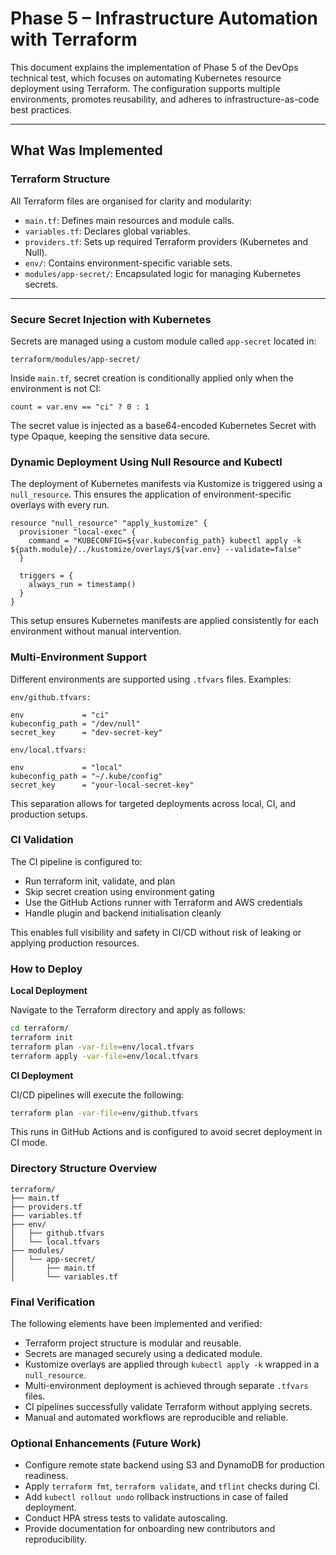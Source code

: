 # Phase 5 – Infrastructure Automation with Terraform

This document explains the implementation of Phase 5 of the DevOps technical test, which focuses on automating Kubernetes resource deployment using Terraform. The configuration supports multiple environments, promotes reusability, and adheres to infrastructure-as-code best practices.

---

## What Was Implemented

### Terraform Structure

All Terraform files are organised for clarity and modularity:

- `main.tf`: Defines main resources and module calls.
- `variables.tf`: Declares global variables.
- `providers.tf`: Sets up required Terraform providers (Kubernetes and Null).
- `env/`: Contains environment-specific variable sets.
- `modules/app-secret/`: Encapsulated logic for managing Kubernetes secrets.

---

### Secure Secret Injection with Kubernetes

Secrets are managed using a custom module called `app-secret` located in:

`terraform/modules/app-secret/`

Inside `main.tf`, secret creation is conditionally applied only when the environment is not CI:

```hcl
count = var.env == "ci" ? 0 : 1
```

The secret value is injected as a base64-encoded Kubernetes Secret with type Opaque, keeping the sensitive data secure.

### Dynamic Deployment Using Null Resource and Kubectl

The deployment of Kubernetes manifests via Kustomize is triggered using a `null_resource`. This ensures the application of environment-specific overlays with every run.

```hcl
resource "null_resource" "apply_kustomize" {
  provisioner "local-exec" {
    command = "KUBECONFIG=${var.kubeconfig_path} kubectl apply -k ${path.module}/../kustomize/overlays/${var.env} --validate=false"
  }

  triggers = {
    always_run = timestamp()
  }
}
```

This setup ensures Kubernetes manifests are applied consistently for each environment without manual intervention.

### Multi-Environment Support

Different environments are supported using `.tfvars` files. Examples:

`env/github.tfvars:`

```hcl
env             = "ci"
kubeconfig_path = "/dev/null"
secret_key      = "dev-secret-key"
```

`env/local.tfvars:`

```hcl
env             = "local"
kubeconfig_path = "~/.kube/config"
secret_key      = "your-local-secret-key"
```

This separation allows for targeted deployments across local, CI, and production setups.

### CI Validation

The CI pipeline is configured to:

- Run terraform init, validate, and plan
- Skip secret creation using environment gating
- Use the GitHub Actions runner with Terraform and AWS credentials
- Handle plugin and backend initialisation cleanly

This enables full visibility and safety in CI/CD without risk of leaking or applying production resources.

### How to Deploy

**Local Deployment**

Navigate to the Terraform directory and apply as follows:

```bash
cd terraform/
terraform init
terraform plan -var-file=env/local.tfvars
terraform apply -var-file=env/local.tfvars
```

**CI Deployment**

CI/CD pipelines will execute the following:

```bash
terraform plan -var-file=env/github.tfvars
```

This runs in GitHub Actions and is configured to avoid secret deployment in CI mode.

### Directory Structure Overview

```text
terraform/
├── main.tf
├── providers.tf
├── variables.tf
├── env/
│   ├── github.tfvars
│   └── local.tfvars
├── modules/
│   └── app-secret/
│       ├── main.tf
│       └── variables.tf
```

### Final Verification

The following elements have been implemented and verified:

- Terraform project structure is modular and reusable.
- Secrets are managed securely using a dedicated module.
- Kustomize overlays are applied through `kubectl apply -k` wrapped in a `null_resource`.
- Multi-environment deployment is achieved through separate `.tfvars` files.
- CI pipelines successfully validate Terraform without applying secrets.
- Manual and automated workflows are reproducible and reliable.

### Optional Enhancements (Future Work)

- Configure remote state backend using S3 and DynamoDB for production readiness.
- Apply `terraform fmt`, `terraform validate`, and `tflint` checks during CI.
- Add `kubectl rollout undo` rollback instructions in case of failed deployment.
- Conduct HPA stress tests to validate autoscaling.
- Provide documentation for onboarding new contributors and reproducibility.
